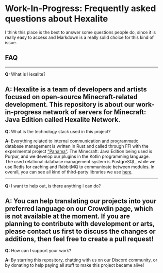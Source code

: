 # Work-In-Progress: Frequently asked questions about Hexalite

I think this place is the best to answer some questions people do, since it is really easy to access
and Markdown is a really solid choice for this kind of issue.

## FAQ

------------------
**Q:** What is Hexalite?

**A:** Hexalite is a team of developers and artists focused on open-source Minecraft-related development. This
repository is about our work-in-progress network of servers for Minecraft: Java Edition called Hexalite Network.
------------------
**Q:** What is the technology stack used in this project?

**A:** Everything related to internal communication and programmatic database management is written in Rust and called
through FFI with the experimental project ["Panama"]. The Minecraft: Java Edition being used is Purpur, and we develop
our plugins in the Kotlin programming language. The used relational database management system is PostgreSQL, while we
use Redis for caching and RabbitMQ to communicate between modules. In overall, you can see all kind of third-party
libraries we use [here](ttps://git.hexalite.org/java-edition-network/blob/dev/next/THIRD_PARTY.md).

["Panama"]: https://openjdk.org/projects/panama
------------------
**Q:** I want to help out, is there anything I can do?

**A:** You can help translating our projects into your preferred language on our Crowdin page, which is not available
at the moment. If you are planning to contribute with development or arts, please contact us first to discuss the
changes or additions, then feel free to create a pull request!
------------------
**Q:** How can I support your work?

**A:** By starring this repository, chatting with us on our Discord community, or by donating to help paying all stuff
to make this project became alive!

